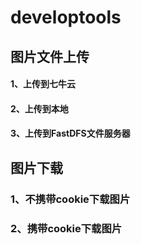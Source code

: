 # developtools
## 图片文件上传
#### 1、上传到七牛云
#### 2、上传到本地
#### 3、上传到FastDFS文件服务器
## 图片下载
### 1、不携带cookie下载图片
### 2、携带cookie下载图片
